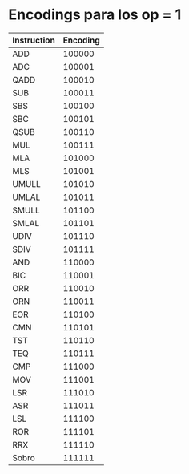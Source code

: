# Encodings para los op = 1

| Instruction | Encoding |
|-------------|----------|
| ADD         | 100000   |
| ADC         | 100001   |
| QADD        | 100010   |
| SUB         | 100011   |
| SBS         | 100100   |
| SBC         | 100101   |
| QSUB        | 100110   |
| MUL         | 100111   |
| MLA         | 101000   |
| MLS         | 101001   |
| UMULL       | 101010   |
| UMLAL       | 101011   |
| SMULL       | 101100   |
| SMLAL       | 101101   |
| UDIV        | 101110   |
| SDIV        | 101111   |
| AND         | 110000   |
| BIC         | 110001   |
| ORR         | 110010   |
| ORN         | 110011   |
| EOR         | 110100   |
| CMN         | 110101   |
| TST         | 110110   |
| TEQ         | 110111   |
| CMP         | 111000   |
| MOV         | 111001   |
| LSR         | 111010   |
| ASR         | 111011   |
| LSL         | 111100   |
| ROR         | 111101   |
| RRX         | 111110   |
| Sobro       | 111111   |
